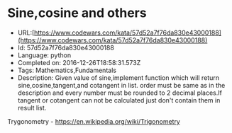 # Sine,cosine and others

 - URL:[https://www.codewars.com/kata/57d52a7f76da830e43000188](https://www.codewars.com/kata/57d52a7f76da830e43000188)
 - Id: 57d52a7f76da830e43000188
 - Language: python
 - Completed on: 2016-12-26T18:58:31.573Z
 - Tags: Mathematics,Fundamentals
 - Description:
Given value of sine,implement function which will return sine,cosine,tangent,and cotangent in list. order must be same as in the description and every number must be rounded to 2 decimal places.If tangent or cotangent can not be calculated just don't contain them in result list.

Trygonometry - https://en.wikipedia.org/wiki/Trigonometry
